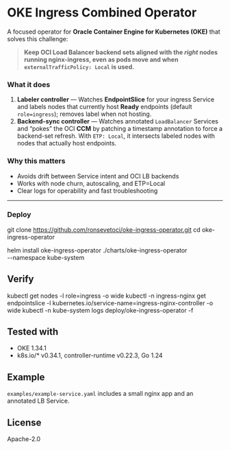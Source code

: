 # OKE Ingress Combined Operator

A focused operator for **Oracle Container Engine for Kubernetes (OKE)** that solves this challenge:

> **Keep OCI Load Balancer backend sets aligned with the *right* nodes running nginx-ingress, even as pods move and when `externalTrafficPolicy: Local` is used.**

### What it does
1. **Labeler controller** — Watches **EndpointSlice** for your ingress Service and labels nodes that currently host **Ready** endpoints (default `role=ingress`); removes label when not hosting.
2. **Backend-sync controller** — Watches annotated `LoadBalancer` Services and “pokes” the OCI **CCM** by patching a timestamp annotation to force a backend-set refresh. With `ETP: Local`, it intersects labeled nodes with nodes that actually host endpoints.

### Why this matters
- Avoids drift between Service intent and OCI LB backends
- Works with node churn, autoscaling, and ETP=Local
- Clear logs for operability and fast troubleshooting

---

### Deploy 
git clone https://github.com/ronsevetoci/oke-ingress-operator.git
cd oke-ingress-operator

helm install oke-ingress-operator ./charts/oke-ingress-operator \
  --namespace kube-system

## Verify
kubectl get nodes -l role=ingress -o wide
kubectl -n ingress-nginx get endpointslice -l kubernetes.io/service-name=ingress-nginx-controller -o wide
kubectl -n kube-system logs deploy/oke-ingress-operator -f

## Tested with
- OKE 1.34.1
- k8s.io/* v0.34.1, controller-runtime v0.22.3, Go 1.24

## Example
`examples/example-service.yaml` includes a small nginx app and an annotated LB Service.

## License
Apache-2.0
